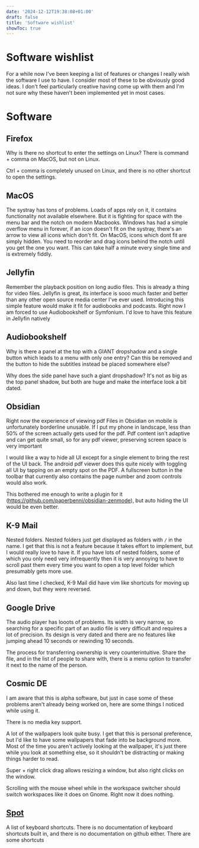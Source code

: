 ```yaml
---
date: '2024-12-12T19:38:08+01:00'
draft: false
title: 'Software wishlist'
showToc: true
---
```


# Software wishlist

For a while now I've been keeping a list of features or changes I really wish
the software I use to have. I consider most of these to be obviously good ideas. 
I don't feel particularly creative having come up with them and I'm not sure why
these haven't been implemented yet in most cases. 

# Software


## Firefox

Why is there no shortcut to enter the settings on Linux?
There is command + comma on MacOS, but not on Linux.

Ctrl + comma is completely unused on Linux, and there is no other shortcut to
open the settings. 


## MacOS

The systray has tons of problems. Loads of apps rely on it, it contains
functionality not available elsewhere. But it is fighting for space with the
menu bar and the notch on modern Macbooks. Windows has had a simple overflow
menu in forever, if an icon doesn't fit on the systray, there's an arrow to view
all icons which don't fit. On MacOS, icons which dont fit are simply hidden. You
need to reorder and drag icons behind the notch until you get the one you want.
This can take half a minute every single time and is extremely fiddly. 

## Jellyfin

Remember the playback position on long audio files. This is already a thing for
video files. Jellyfin is great, its interface is sooo much faster and better
than any other open source media center I've ever used. Introducing this simple
feature would make it fit for audiobooks and podcasts. Right now I am forced to
use Audiobookshelf or Symfonium. I'd love to have this feature in Jellyfin
natively

## Audiobookshelf

Why is there a panel at the top with a GIANT dropshadow and a single button
which leads to a menu with only one entry? Can this be removed and the button to
hide the subtitles instead be placed somewhere else?

Why does the side panel have such a giant dropshadow? It's not as big as the top
panel shadow, but both are huge and make the interface look a bit dated. 

## Obsidian

Right now the experience of viewing pdf Files in Obsidian on mobile is
unfortunately borderline unusable. If I put my phone in landscape, less than 50%
of the screen actually gets used for the pdf. Pdf content isn't adaptive and can
get quite small, so for any pdf viewer, preserving screen space is very
important 

I would like a way to hide all UI except for a single element to bring the rest
of the UI back. The android pdf viewer does this quite nicely with toggling all
UI by tapping on an empty spot on the PDF. A fullscreen button in the toolbar
that currently also contains the page number and zoom controls would also work. 

This bothered me enough to write a plugin for it
(https://github.com/paperbenni/obsidian-zenmode), but auto hiding the UI would
be even better.



## K-9 Mail

Nested folders. Nested folders just get displayed as folders with `/` in the
name. I get that this is not a feature because it takes effort to implement, but
I would really love to have it. If you have lots of nested folders, some of
which you only need very infrequently then it is very annoying to have to scroll
past them every time you want to open a top level folder which presumably gets
more use. 

Also last time I checked, K-9 Mail did have vim like shortcuts for moving up and
down, but they were reversed. 


## Google Drive

The audio player has looots of problems. Its width is very narrow, so searching
for a specific part of an audio file is very difficult and requires a lot of
precision. Its design is very dated and there are no features like jumping ahead
10 seconds or rewinding 10 seconds.

The process for transferring ownership is very counterintuitive. Share the file,
and in the list of people to share with, there is a menu option to transfer it
next to the name of the person. 

## Cosmic DE

I am aware that this is alpha software, but just in case some of these problems
aren't already being worked on, here are some things I noticed while using it.

There is no media key support.

A lot of the wallpapers look quite busy. I get that this is personal preference,
but I'd like to have some wallpapers that fade into be background more. Most of
the time you aren't actively looking at the wallpaper, it's just there while you
look at something else, so it shouldn't be distracting or making things harder
to read. 

Super + right click drag allows resizing a window, but also right clicks on the
window. 

Scrolling with the mouse wheel while in the workspace switcher should switch
workspaces like it does on Gnome. Right now it does nothing. 

## [Spot](https://flathub.org/apps/dev.alextren.Spot)

A list of keyboard shortcuts. There is no documentation of keyboard shortcuts
built in, and there is no documentation on github either. There are some
shortcuts


